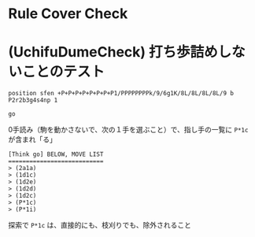 # Rule Cover Check

# (__UchifuDumeCheck__) 打ち歩詰めしないことのテスト

```plaintext
position sfen +P+P+P+P+P+P+P+P1/PPPPPPPPk/9/6g1K/8L/8L/8L/8L/9 b P2r2b3g4s4np 1

go
```

0手読み（駒を動かさないで、次の１手を選ぶこと）で、指し手の一覧に `P*1c` が含まれ「る」  

```plaintext
[Think go] BELOW, MOVE LIST
===========================
> (2a1a)
> (1d1c)
> (1d2e)
> (1d2d)
> (1d2c)
> (P*1c)
> (P*1i)
```

探索で `P*1c` は、直接的にも、枝刈りでも、除外されること  
